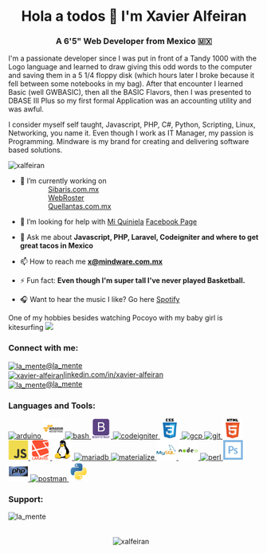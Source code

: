 <h1 align="center">Hola a todos 👋 I'm Xavier Alfeiran</h1>
<h3 align="center">A 6'5" Web Developer from Mexico 🇲🇽</h3>

I'm a passionate developer since I was put in front of a Tandy 1000 with the Logo language and learned to draw giving this odd words to the computer and saving them in a 5 1/4 floppy disk (which hours later I broke because it fell between some notebooks in my bag). After that encounter I learned Basic (well GWBASIC), then all the BASIC Flavors, then I was presented to DBASE III Plus so my first formal Application was an accounting utility and was awful.

I consider myself self taught, Javascript, PHP, C#, Python, Scripting, Linux, Networking, you name it. Even though I work as IT Manager, my passion is Programming. Mindware is my brand for creating and delivering software based solutions. 

<p align="left"> <img src="https://komarev.com/ghpvc/?username=xalfeiran&label=Profile%20views&color=0e75b6&style=flat" alt="xalfeiran" /> </p>

- 🔭 I’m currently working on <br/>
<span style="margin-left:4em;">[Sibaris.com.mx](https://sibaris.com.mx)</span><br/>
<span style="margin-left:4em;">[WebRoster](https://mindware.com.mx/webroster)</span><br/>
<span style="margin-left:4em;">[Quellantas.com.mx](https://quellantas.com.mx)</span>

- 🤝 I’m looking for help with [Mi Quiniela](https://ww2.miquiniela.com.mx/app3) [Facebook Page](facebook.com/miquiniela.com.mx)

- 💬 Ask me about **Javascript, PHP, Laravel, Codeigniter and where to get great tacos in Mexico**

- 📫 How to reach me **x@mindware.com.mx**

- ⚡ Fun fact: **Even though I'm super tall I've never played Basketball.**

- 🎧 Want to hear the music I like? Go here [Spotify](https://open.spotify.com/playlist/37i9dQZF1Etp4iqiCWUoHd?si=cbe407fd67bf4614)

One of my hobbies besides watching Pocoyo with my baby girl is kitesurfing 
<img aling=right src="blank">

<h3 align="left">Connect with me:</h3>
<p align="left">
<a href="https://twitter.com/la_mente" target="blank"><img align="center" src="https://raw.githubusercontent.com/rahuldkjain/github-profile-readme-generator/master/src/images/icons/Social/twitter.svg" alt="la_mente" width="20" />@la_mente</a><br/>
<a href="https://linkedin.com/in/xavier-alfeiran" target="blank"><img align="center" src="https://raw.githubusercontent.com/rahuldkjain/github-profile-readme-generator/master/src/images/icons/Social/linked-in-alt.svg" alt="xavier-alfeiran" width="20" />linkedin.com/in/xavier-alfeiran</a><br/>
<a href="https://instagram.com/la_mente" target="blank"><img align="center" src="https://raw.githubusercontent.com/rahuldkjain/github-profile-readme-generator/master/src/images/icons/Social/instagram.svg" alt="la_mente" width="20" />@la_mente</a><br/>
</p>

<h3 align="left">Languages and Tools:</h3>
<p align="left"> <a href="https://www.arduino.cc/" target="_blank"> <img src="https://cdn.worldvectorlogo.com/logos/arduino-1.svg" alt="arduino" width="40" height="40"/> </a> <a href="https://aws.amazon.com" target="_blank"> <img src="https://raw.githubusercontent.com/devicons/devicon/master/icons/amazonwebservices/amazonwebservices-original-wordmark.svg" alt="aws" width="40" height="40"/> </a> <a href="https://www.gnu.org/software/bash/" target="_blank"> <img src="https://www.vectorlogo.zone/logos/gnu_bash/gnu_bash-icon.svg" alt="bash" width="40" height="40"/> </a> <a href="https://getbootstrap.com" target="_blank"> <img src="https://raw.githubusercontent.com/devicons/devicon/master/icons/bootstrap/bootstrap-plain-wordmark.svg" alt="bootstrap" width="40" height="40"/> </a> <a href="https://codeigniter.com" target="_blank"> <img src="https://cdn.worldvectorlogo.com/logos/codeigniter.svg" alt="codeigniter" width="40" height="40"/> </a> <a href="https://www.w3schools.com/css/" target="_blank"> <img src="https://raw.githubusercontent.com/devicons/devicon/master/icons/css3/css3-original-wordmark.svg" alt="css3" width="40" height="40"/> </a> <a href="https://cloud.google.com" target="_blank"> <img src="https://www.vectorlogo.zone/logos/google_cloud/google_cloud-icon.svg" alt="gcp" width="40" height="40"/> </a> <a href="https://git-scm.com/" target="_blank"> <img src="https://www.vectorlogo.zone/logos/git-scm/git-scm-icon.svg" alt="git" width="40" height="40"/> </a> <a href="https://www.w3.org/html/" target="_blank"> <img src="https://raw.githubusercontent.com/devicons/devicon/master/icons/html5/html5-original-wordmark.svg" alt="html5" width="40" height="40"/> </a> <a href="https://developer.mozilla.org/en-US/docs/Web/JavaScript" target="_blank"> <img src="https://raw.githubusercontent.com/devicons/devicon/master/icons/javascript/javascript-original.svg" alt="javascript" width="40" height="40"/> </a> <a href="https://laravel.com/" target="_blank"> <img src="https://raw.githubusercontent.com/devicons/devicon/master/icons/laravel/laravel-plain-wordmark.svg" alt="laravel" width="40" height="40"/> </a> <a href="https://www.linux.org/" target="_blank"> <img src="https://raw.githubusercontent.com/devicons/devicon/master/icons/linux/linux-original.svg" alt="linux" width="40" height="40"/> </a> <a href="https://mariadb.org/" target="_blank"> <img src="https://www.vectorlogo.zone/logos/mariadb/mariadb-icon.svg" alt="mariadb" width="40" height="40"/> </a> <a href="https://materializecss.com/" target="_blank"> <img src="https://raw.githubusercontent.com/prplx/svg-logos/5585531d45d294869c4eaab4d7cf2e9c167710a9/svg/materialize.svg" alt="materialize" width="40" height="40"/> </a> <a href="https://www.mysql.com/" target="_blank"> <img src="https://raw.githubusercontent.com/devicons/devicon/master/icons/mysql/mysql-original-wordmark.svg" alt="mysql" width="40" height="40"/> </a> <a href="https://nodejs.org" target="_blank"> <img src="https://raw.githubusercontent.com/devicons/devicon/master/icons/nodejs/nodejs-original-wordmark.svg" alt="nodejs" width="40" height="40"/> </a> <a href="https://www.perl.org/" target="_blank"> <img src="https://api.iconify.design/logos-perl.svg" alt="perl" width="40" height="40"/> </a> <a href="https://www.photoshop.com/en" target="_blank"> <img src="https://raw.githubusercontent.com/devicons/devicon/master/icons/photoshop/photoshop-line.svg" alt="photoshop" width="40" height="40"/> </a> <a href="https://www.php.net" target="_blank"> <img src="https://raw.githubusercontent.com/devicons/devicon/master/icons/php/php-original.svg" alt="php" width="40" height="40"/> </a> <a href="https://postman.com" target="_blank"> <img src="https://www.vectorlogo.zone/logos/getpostman/getpostman-icon.svg" alt="postman" width="40" height="40"/> </a> <a href="https://www.python.org" target="_blank"> <img src="https://raw.githubusercontent.com/devicons/devicon/master/icons/python/python-original.svg" alt="python" width="40" height="40"/> </a> </p>

<h3 align="left">Support:</h3>
<p><a href="https://www.buymeacoffee.com/xalfeiran"> <img align="left" src="https://cdn.buymeacoffee.com/buttons/v2/default-yellow.png" height="50" width="210" alt="la_mente" /></a></p><br><br>

<p><img align="center" src="https://github-readme-stats.vercel.app/api/top-langs?username=xalfeiran&show_icons=true&locale=en&layout=compact" alt="xalfeiran" /></p>

